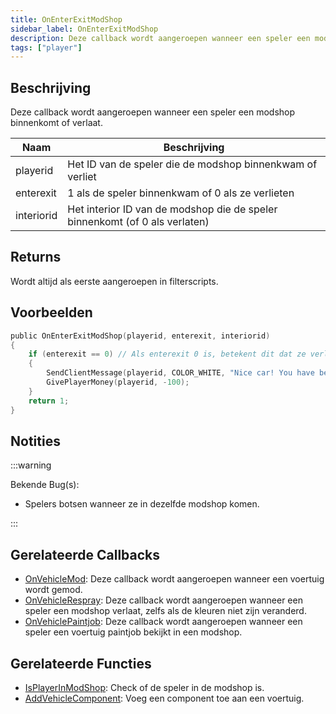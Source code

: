 ```yaml
---
title: OnEnterExitModShop
sidebar_label: OnEnterExitModShop
description: Deze callback wordt aangeroepen wanneer een speler een modshop binnenkomt of verlaat.
tags: ["player"]
---
```


## Beschrijving

Deze callback wordt aangeroepen wanneer een speler een modshop binnenkomt of verlaat.

| Naam       | Beschrijving                                                                  |
| ---------- | ---------------------------------------------------------------------------- |
| playerid   | Het ID van de speler die de modshop binnenkwam of verliet                     |
| enterexit  | 1 als de speler binnenkwam of 0 als ze verlieten                              |
| interiorid | Het interior ID van de modshop die de speler binnenkomt (of 0 als verlaten) |

## Returns

Wordt altijd als eerste aangeroepen in filterscripts.

## Voorbeelden

```c
public OnEnterExitModShop(playerid, enterexit, interiorid)
{
    if (enterexit == 0) // Als enterexit 0 is, betekent dit dat ze verlaten
    {
        SendClientMessage(playerid, COLOR_WHITE, "Nice car! You have been taxed $100.");
        GivePlayerMoney(playerid, -100);
    }
    return 1;
}
```

## Notities

:::warning

Bekende Bug(s):

- Spelers botsen wanneer ze in dezelfde modshop komen.

:::

## Gerelateerde Callbacks

- [OnVehicleMod](OnVehicleMod): Deze callback wordt aangeroepen wanneer een voertuig wordt gemod.
- [OnVehicleRespray](OnVehicleRespray): Deze callback wordt aangeroepen wanneer een speler een modshop verlaat, zelfs als de kleuren niet zijn veranderd.
- [OnVehiclePaintjob](OnVehiclePaintjob): Deze callback wordt aangeroepen wanneer een speler een voertuig paintjob bekijkt in een modshop.

## Gerelateerde Functies

- [IsPlayerInModShop](../functions/IsPlayerInModShop): Check of de speler in de modshop is.
- [AddVehicleComponent](../functions/AddVehicleComponent): Voeg een component toe aan een voertuig.
